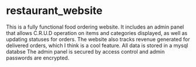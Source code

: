 # restaurant_website

This is a fully functional food ordering website. It includes an admin panel that allows C.R.U.D operation on items and categories displayed, 
as well as updating statuses for orders. The website also tracks revenue generated for delivered orders, which I think is a cool feature.
All data is stored in a mysql databse
The admin panel is secured by access control and admin passwords are encrypted.
